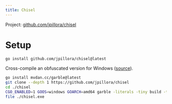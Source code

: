 ```yaml
---
title: Chisel
---
```


Project: [github.com/jpillora/chisel](https://github.com/jpillora/chisel/)

# Setup

~~~ bash
go install github.com/jpillora/chisel@latest
~~~

Cross-compile an obfuscated version for Windows ([source](https://mobile.twitter.com/snovvcrash/status/1540395267064741890)).

~~~ bash
go install mvdan.cc/garble@latest
git clone --depth 1 https://github.com/jpillora/chisel
cd ./chisel
CGO_ENABLED=1 GOOS=windows GOARCH=amd64 garble -literals -tiny build -trimpath
file ./chisel.exe
~~~
